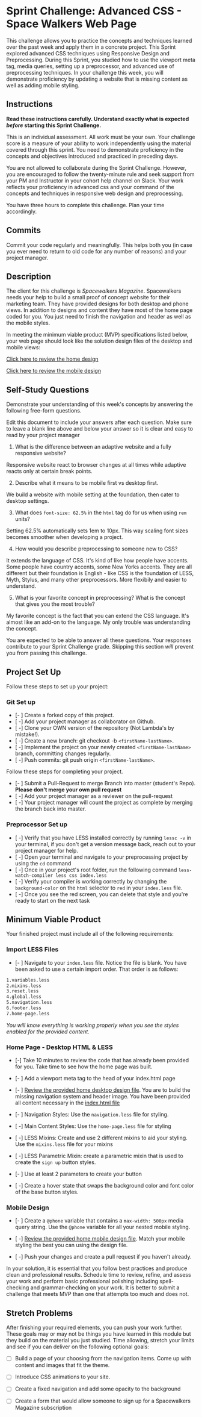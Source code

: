 # Sprint Challenge: Advanced CSS - Space Walkers Web Page

This challenge allows you to practice the concepts and techniques learned over the past week and apply them in a concrete project. This Sprint explored advanced CSS techniques using Responsive Design and Preprocessing. During this Sprint, you studied how to use the viewport meta tag, media queries, setting up a preprocessor, and advanced use of preprocessing techniques. In your challenge this week, you will demonstrate proficiency by updating a website that is missing content as well as adding mobile styling.

## Instructions

**Read these instructions carefully. Understand exactly what is expected _before_ starting this Sprint Challenge.**

This is an individual assessment. All work must be your own. Your challenge score is a measure of your ability to work independently using the material covered through this sprint. You need to demonstrate proficiency in the concepts and objectives introduced and practiced in preceding days.

You are not allowed to collaborate during the Sprint Challenge. However, you are encouraged to follow the twenty-minute rule and seek support from your PM and Instructor in your cohort help channel on Slack. Your work reflects your proficiency in advanced css and your command of the concepts and techniques in responsive web design and preprocessing.

You have three hours to complete this challenge. Plan your time accordingly.

## Commits

Commit your code regularly and meaningfully. This helps both you (in case you ever need to return to old code for any number of reasons) and your project manager.

## Description

The client for this challenge is _Spacewalkers Magazine_. Spacewalkers needs your help to build a small proof of concept website for their marketing team. They have provided designs for both desktop and phone views. In addition to designs and content they have most of the home page coded for you. You just need to finish the navigation and header as well as the mobile styles.

In meeting the minimum viable product (MVP) specifications listed below, your web page should look like the solution design files of the desktop and mobile views:

[Click here to review the home design](design-files/home-desktop.png)

[Click here to review the mobile design](design-files/home-mobile.png)

## Self-Study Questions

Demonstrate your understanding of this week's concepts by answering the following free-form questions.

Edit this document to include your answers after each question. Make sure to leave a blank line above and below your answer so it is clear and easy to read by your project manager

1. What is the difference between an adaptive website and a fully responsive website?

<!-->Responsive website react to browser changes at all times while adaptive reacts
only at certain break points.<!-->

2. Describe what it means to be mobile first vs desktop first.

<!-->We build a website with mobile setting at the foundation, then cater to desktop settings.<!-->

3. What does `font-size: 62.5%` in the `html` tag do for us when using `rem` units?

<!-->Setting 62.5% automatically sets 1em to 10px. This way scaling font sizes becomes smoother when developing a project.<!-->

4. How would you describe preprocessing to someone new to CSS?

<!-->It extends the language of CSS. It's kind of like how people have accents. Some people have country accents, some New Yorks accents. They are all different but their foundation is English - like CSS is the foundation of LESS, Myth, Stylus, and many other preprocessors. More flexibily and easier to understand.<!-->

5. What is your favorite concept in preprocessing? What is the concept that gives you the most trouble?

<!-->My favorite concept is the fact that you can extend the CSS language. It's almost like an add-on to the language. My only trouble was understanding the concept.<!-->

You are expected to be able to answer all these questions. Your responses contribute to your Sprint Challenge grade. Skipping this section *will* prevent you from passing this challenge.

## Project Set Up

Follow these steps to set up your project:

### Git Set up

- [- ] Create a forked copy of this project.
- [ -] Add your project manager as collaborator on Github.
- [ -] Clone your OWN version of the repository (Not Lambda's by mistake!).
- [ -] Create a new branch: git checkout -b `<firstName-lastName>`.
- [ -] Implement the project on your newly created `<firstName-lastName>` branch, committing changes regularly.
- [ -] Push commits: git push origin `<firstName-lastName>`.
 
Follow these steps for completing your project.

- [- ] Submit a Pull-Request to merge <firstName-lastName> Branch into master (student's  Repo). **Please don't merge your own pull request**
- [ -] Add your project manager as a reviewer on the pull-request
- [ -] Your project manager will count the project as complete by merging the branch back into master.
 

### Preprocessor Set up

* [ -] Verify that you have LESS installed correctly by running `lessc -v` in your terminal, if you don't get a version message back, reach out to your project manager for help.
* [ -] Open your terminal and navigate to your preprocessing project by using the `cd` command
* [ -] Once in your project's root folder, run the following command `less-watch-compiler less css index.less`
* [ -] Verify your compiler is working correctly by changing the `background-color` on the `html` selector to `red` in your `index.less` file.
* [ -] Once you see the red screen, you can delete that style and you're ready to start on the next task

## Minimum Viable Product

Your finished project must include all of the following requirements:

### Import LESS Files

* [- ] Navigate to your `index.less` file. Notice the file is blank. You have been asked to use a certain import order. That order is as follows:

```markdown
1.variables.less
2.mixins.less
3.reset.less
4.global.less
5.navigation.less
6.footer.less
7.home-page.less
```

_You will know everything is working properly when you see the styles enabled for the provided content._  

### Home Page - Desktop HTML & LESS

* [-] Take 10 minutes to review the code that has already been provided for you. Take time to see how the home page was built.

* [- ] Add a viewport meta tag to the head of your index.html page

* [- ] [Review the provided home desktop design file](design-files/home-desktop.png). You are to build the missing navigation system and header image. You have been provided all content necessary in the [index.html file](index.html)

* [- ] Navigation Styles: Use the `navigation.less` file for styling.

* [ -] Main Content Styles: Use the `home-page.less` file for styling

* [ -] LESS Mixins: Create and use 2 different mixins to aid your styling. Use the `mixins.less` file for your mixins

* [ -] LESS Parametric Mixin: create a parametric mixin that is used to create the `sign up` button styles.

* [- ]  Use at least 2 parameters to create your button

* [  -] Create a hover state that swaps the background color and font color of the base button styles.

### Mobile Design

* [- ] Create a `@phone` variable that contains a `max-width: 500px` media query string. Use the `@phone` variable for all your nested mobile styling.

* [ -] [Review the provided home mobile design file](design-files/home-mobile.png). Match your mobile styling the best you can using the design file.

* [ -] Push your changes and create a pull request if you haven't already.

In your solution, it is essential that you follow best practices and produce clean and professional results. Schedule time to review, refine, and assess your work and perform basic professional polishing including spell-checking and grammar-checking on your work. It is better to submit a challenge that meets MVP than one that attempts too much and does not.

## Stretch Problems

After finishing your required elements, you can push your work further. These goals may or may not be things you have learned in this module but they build on the material you just studied. Time allowing, stretch your limits and see if you can deliver on the following optional goals:

* [ ] Build a page of your choosing from the navigation items. Come up with content and images that fit the theme.

* [ ] Introduce CSS animations to your site.

* [ ] Create a fixed navigation and add some opacity to the background

* [ ] Create a form that would allow someone to sign up for a Spacewalkers Magazine subscription